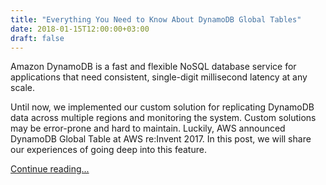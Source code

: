 ```yaml
---
title: "Everything You Need to Know About DynamoDB Global Tables"
date: 2018-01-15T12:00:00+03:00
draft: false
---
```


Amazon DynamoDB is a fast and flexible NoSQL database service for applications that need consistent, single-digit millisecond latency at any scale.

Until now, we implemented our custom solution for replicating DynamoDB data across multiple regions and monitoring the system. Custom solutions may be error-prone and hard to maintain. Luckily, AWS announced DynamoDB Global Table at AWS re:Invent 2017. In this post, we will share our experiences of going deep into this feature.

[Continue reading...](https://engineering.opsgenie.com/everything-you-need-to-know-about-dynamodb-global-tables-952d020d9834)
